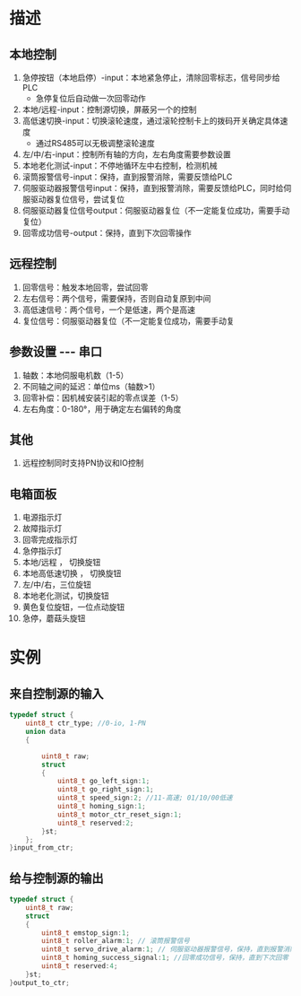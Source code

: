 # 描述
## 本地控制
1. 急停按钮（本地启停）-input：本地紧急停止，清除回零标志，信号同步给PLC
	- 急停复位后自动做一次回零动作
2. 本地/远程-input：控制源切换，屏蔽另一个的控制
3. 高低速切换-input：切换滚轮速度，通过滚轮控制卡上的拨码开关确定具体速度
	- 通过RS485可以无极调整滚轮速度
4. 左/中/右-input：控制所有轴的方向，左右角度需要参数设置
5. 本地老化测试-input：不停地循环左中右控制，检测机械
6. 滚筒报警信号-input：保持，直到报警消除，需要反馈给PLC
7. 伺服驱动器报警信号input：保持，直到报警消除，需要反馈给PLC，同时给伺服驱动器复位信号，尝试复位
8. 伺服驱动器复位信号output：伺服驱动器复位（不一定能复位成功，需要手动复位）
9. 回零成功信号-output：保持，直到下次回零操作

## 远程控制
1. 回零信号：触发本地回零，尝试回零
2. 左右信号：两个信号，需要保持，否则自动复原到中间
3. 高低速信号：两个信号，一个是低速，两个是高速
4. 复位信号：伺服驱动器复位（不一定能复位成功，需要手动复
## 参数设置 --- 串口
1. 轴数：本地伺服电机数（1-5）
2. 不同轴之间的延迟：单位ms（轴数>1）
3. 回零补偿：因机械安装引起的零点误差（1-5）
4. 左右角度：0-180°，用于确定左右偏转的角度
## 其他
1. 远程控制同时支持PN协议和IO控制
## 电箱面板
1. 电源指示灯
2. 故障指示灯
3. 回零完成指示灯
4. 急停指示灯
5. 本地/远程 ， 切换旋钮
6. 本地高低速切换 ， 切换旋钮
7. 左/中/右，三位旋钮
8. 本地老化测试，切换旋钮
9. 黄色复位旋钮，一位点动旋钮
10. 急停，蘑菇头旋钮

# 实例
## 来自控制源的输入
```c
typedef struct {
    uint8_t ctr_type; //0-io, 1-PN
    union data
    {

        uint8_t raw;
        struct
        {
            uint8_t go_left_sign:1;
            uint8_t go_right_sign:1;
            uint8_t speed_sign:2; //11-高速; 01/10/00低速
            uint8_t homing_sign:1;
            uint8_t motor_ctr_reset_sign:1;
            uint8_t reserved:2;
        }st;
    };
}input_from_ctr;
```
## 给与控制源的输出
```c
typedef struct {
    uint8_t raw;
    struct
    {
        uint8_t emstop_sign:1;
        uint8_t roller_alarm:1; // 滚筒报警信号
        uint8_t servo_drive_alarm:1; // 伺服驱动器报警信号，保持，直到报警消除
        uint8_t homing_success_signal:1; //回零成功信号，保持，直到下次回零
        uint8_t reserved:4;
    }st;
}output_to_ctr;
```